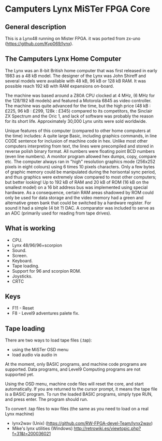 # Camputers Lynx MiSTer FPGA Core



## General description

This is a Lynx48 running on Mister FPGA. it was ported from zx-uno (https://github.com/Kyp069/lynx).

## The Camputers Lynx Home Computer
The Lynx was an 8-bit British home computer that was first released in early 1983 as a 48 kB model. The designer of the Lynx was John Shireff and several models were available with 48 kB, 96 kB or 128 kB RAM. It was possible reach 192 kB with RAM expansions on-board.

The machine was based around a Z80A CPU clocked at 4 MHz, (6 MHz for the 128/192 kB models) and featured a Motorola 6845 as video controller. 
The machine was quite advanced for the time, but the high price (48 kB : £225, 96 kB : £299, 128k : £345) compared to its competitors, the Sinclair ZX Spectrum and the Oric 1, and lack of software was probably the reason for its short life. Approximately 30,000 Lynx units were sold worldwide.

Unique features of this computer (compared to other home computers at the time) includes: 
A quite large Basic, including graphics commands, in line CODE sentence for inclusion of machine code in hex. Unlike most other computers interpreting from text, the lines were precompiled and stored in reverse polish binary format. 
All numbers were floating point BCD numbers (even line numbers). 
A monitor program allowed hex dumps, copy, compare etc. 
The computer always ran in "high" resolution graphics mode (256x252 pixels in eight colours) using 6 times 10 pixels characters. Only a few bytes of graphic memory could be manipulated during the horisontal sync period, and thus graphics were extremely slow compared to most other computers; but better looking! 
Up to 192 kB of RAM and 20 kB of ROM (16 kB on the smallest model) on a 16 bit address bus was implemented using special hardware. As a consequence, certain RAM areas shadowed by ROM could only be used for data storage and the video memory had a green and alternative green bank that could be switched by a hardware register. For sound it had a simple (4 bit ?) DAC. A comparator was included to serve as an ADC (primarily used for reading from tape drives). 

## What is working

* CPU.
* Lynx 48/96/96+scorpion
* Sound.
* Screen.
* Keyboard.
* Tape loading.
* Support for 96 and scorpion ROM.
* Joysticks. 
* CRTC


## Keys

* F11 - Reset
* F8  - Level9 adventures palete fix.

## Tape loading

There are two ways to load tape files (.tap):

* using the MiSTer OSD menu
* load audio via audio in 

At the moment, only BASIC programs, and machine code programs are supported. Data programs,
and Level9 Computing programs are not supported yet.

Using the OSD menu, machine code files will reset the core, and start automatically.
If you are returned to the cursor prompt, it means the tape file is a BASIC program.
To run the loaded BASIC programs, simply type RUN, and press enter. The program should run.

To convert .tap files to wav files (the same as you need to load on a real Lynx machine)
* lynx2wav (Unix) (https://github.com/RW-FPGA-devel-Team/lynx2wav)
* Mike's lynx utilities (Windows) http://retrowiki.es/viewtopic.php?f=31&t=200036021

